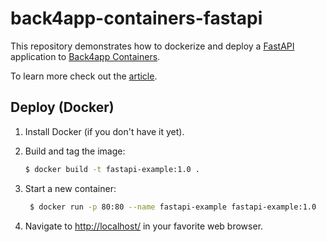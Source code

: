 # back4app-containers-fastapi

This repository demonstrates how to dockerize and deploy a [FastAPI](https://fastapi.tiangolo.com/lo/) application to [Back4app Containers](https://www.back4app.com/container-as-a-service-caas).

To learn more check out the [article](#).

## Deploy (Docker)

1. Install Docker (if you don't have it yet).

2. Build and tag the image:
    ```sh
    $ docker build -t fastapi-example:1.0 .
    ```

3. Start a new container:
   ```sh
    $ docker run -p 80:80 --name fastapi-example fastapi-example:1.0
    ```

4. Navigate to [http://localhost/](http://localhost/) in your favorite web browser.
